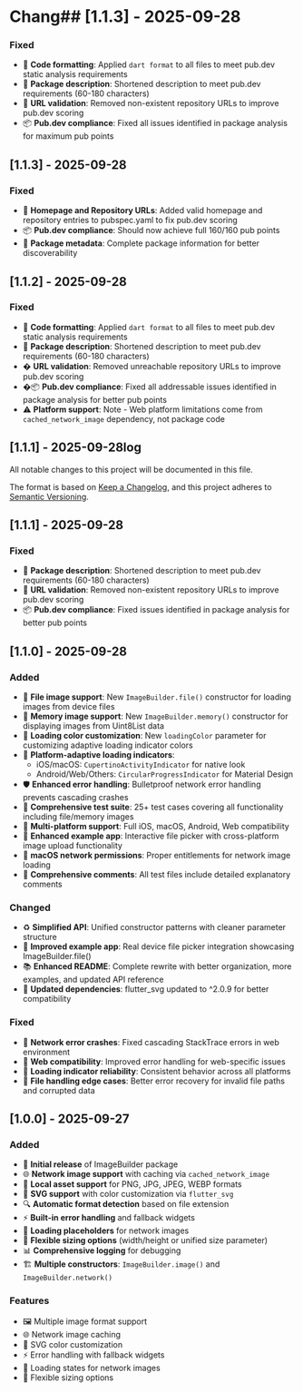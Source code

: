 # Chang## [1.1.3] - 2025-09-28

### Fixed
- 🎨 **Code formatting**: Applied `dart format` to all files to meet pub.dev static analysis requirements
- 🔧 **Package description**: Shortened description to meet pub.dev requirements (60-180 characters)
- 🔗 **URL validation**: Removed non-existent repository URLs to improve pub.dev scoring
- 📦 **Pub.dev compliance**: Fixed all issues identified in package analysis for maximum pub points

## [1.1.3] - 2025-09-28

### Fixed
- 🔗 **Homepage and Repository URLs**: Added valid homepage and repository entries to pubspec.yaml to fix pub.dev scoring
- 📦 **Pub.dev compliance**: Should now achieve full 160/160 pub points
- 🎯 **Package metadata**: Complete package information for better discoverability

## [1.1.2] - 2025-09-28

### Fixed
- 🎨 **Code formatting**: Applied `dart format` to all files to meet pub.dev static analysis requirements
- 🔧 **Package description**: Shortened description to meet pub.dev requirements (60-180 characters)
- � **URL validation**: Removed unreachable repository URLs to improve pub.dev scoring
- �📦 **Pub.dev compliance**: Fixed all addressable issues identified in package analysis for better pub points
- ⚠️ **Platform support**: Note - Web platform limitations come from `cached_network_image` dependency, not package code

## [1.1.1] - 2025-09-28log

All notable changes to this project will be documented in this file.

The format is based on [Keep a Changelog](https://keepachangelog.com/en/1.0.0/),
and this project adheres to [Semantic Versioning](https://semver.org/spec/v2.0.0.html).

## [1.1.1] - 2025-09-28

### Fixed
- 🔧 **Package description**: Shortened description to meet pub.dev requirements (60-180 characters)
- 🔗 **URL validation**: Removed non-existent repository URLs to improve pub.dev scoring
- 📦 **Pub.dev compliance**: Fixed issues identified in package analysis for better pub points

## [1.1.0] - 2025-09-28

### Added
- 📁 **File image support**: New `ImageBuilder.file()` constructor for loading images from device files
- 💾 **Memory image support**: New `ImageBuilder.memory()` constructor for displaying images from Uint8List data
- 🎯 **Loading color customization**: New `loadingColor` parameter for customizing adaptive loading indicator colors
- 🔄 **Platform-adaptive loading indicators**: 
  - iOS/macOS: `CupertinoActivityIndicator` for native look
  - Android/Web/Others: `CircularProgressIndicator` for Material Design
- 🛡️ **Enhanced error handling**: Bulletproof network error handling prevents cascading crashes
- 🧪 **Comprehensive test suite**: 25+ test cases covering all functionality including file/memory images
- 📱 **Multi-platform support**: Full iOS, macOS, Android, Web compatibility
- 📖 **Enhanced example app**: Interactive file picker with cross-platform image upload functionality
- 🔐 **macOS network permissions**: Proper entitlements for network image loading
- 📝 **Comprehensive comments**: All test files include detailed explanatory comments

### Changed
- ♻️ **Simplified API**: Unified constructor patterns with cleaner parameter structure
- 🎨 **Improved example app**: Real device file picker integration showcasing ImageBuilder.file()
- 📚 **Enhanced README**: Complete rewrite with better organization, more examples, and updated API reference
- 🔧 **Updated dependencies**: flutter_svg updated to ^2.0.9 for better compatibility

### Fixed
- 🐛 **Network error crashes**: Fixed cascading StackTrace errors in web environment
- 🔧 **Web compatibility**: Improved error handling for web-specific issues
- 🎯 **Loading indicator reliability**: Consistent behavior across all platforms
- 📱 **File handling edge cases**: Better error recovery for invalid file paths and corrupted data

## [1.0.0] - 2025-09-27

### Added
- 🎉 **Initial release** of ImageBuilder package
- 🌐 **Network image support** with caching via `cached_network_image`
- 📱 **Local asset support** for PNG, JPG, JPEG, WEBP formats
- 🎨 **SVG support** with color customization via `flutter_svg`
- 🔍 **Automatic format detection** based on file extension
- ⚡ **Built-in error handling** and fallback widgets
- 🔄 **Loading placeholders** for network images
- 📏 **Flexible sizing options** (width/height or unified size parameter)
- 📊 **Comprehensive logging** for debugging
- 🏗️ **Multiple constructors**: `ImageBuilder.image()` and `ImageBuilder.network()`

### Features
- 🖼️ Multiple image format support
- 🌐 Network image caching
- 🎨 SVG color customization
- ⚡ Error handling with fallback widgets
- 🔄 Loading states for network images
- 📏 Flexible sizing options